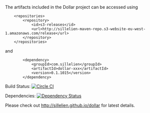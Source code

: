 The artifacts included in the Dollar project can be accessed using

```
    <repositories>
        <repository>
            <id>s3-releases</id>
            <url>http://sillelien-maven-repo.s3-website-eu-west-1.amazonaws.com/release</url>
        </repository>
    </repositories>
```

and

```
        <dependency>
            <groupId>com.sillelien</groupId>
            <artifactId>dollar-xxx</artifactId>
            <version>0.1.1015</version>
        </dependency>
```


Build Status: [![Circle CI](https://circleci.com/gh/sillelien/dollar.png?style=badge)](https://circleci.com/gh/sillelien/dollar)

Dependencies: [![Dependency Status](https://www.versioneye.com/user/projects/54ae285534ff3e2204000002/badge.svg?style=flat)](https://www.versioneye.com/user/projects/54ae285534ff3e2204000002)

Please check out http://sillelien.github.io/dollar for latest details.
